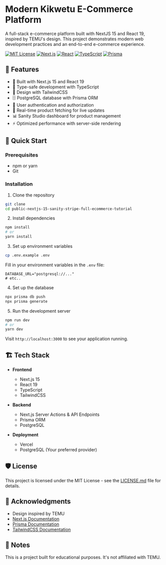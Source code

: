 # Modern Kikwetu E-Commerce Platform


A full-stack e-commerce platform built with NextJS 15 and React 19, inspired by TEMU's design. This project demonstrates modern web development practices and an end-to-end e-commerce experience.

[![MIT License](https://img.shields.io/badge/License-MIT-green.svg)](https://choosealicense.com/licenses/mit/)
[![Next.js](https://img.shields.io/badge/Next.js%2015-black?style=flat&logo=next.js&logoColor=white)](https://nextjs.org/)
[![React](https://img.shields.io/badge/React%2019-61DAFB?style=flat&logo=react&logoColor=black)](https://react.dev/)
[![TypeScript](https://img.shields.io/badge/TypeScript-007ACC?style=flat&logo=typescript&logoColor=white)](https://www.typescriptlang.org/)
[![Prisma](https://img.shields.io/badge/Prisma-2D3748?style=flat&logo=prisma&logoColor=white)](https://www.prisma.io/)

## 🌟 Features

- 🚀 Built with Next.js 15 and React 19
- 💎 Type-safe development with TypeScript
- 🎨 Design with TailwindCSS
- 🗄️ PostgreSQL database with Prisma ORM
- 🔐 User authentication and authorization
- 🛒 Real-time product fetching for live updates
- 📊 Sanity Studio dashboard for product management
- ⚡ Optimized performance with server-side rendering

## 🚀 Quick Start

### Prerequisites
- npm or yarn
- Git

### Installation

1. Clone the repository
```bash
git clone 
cd public-nextjs-15-sanity-stripe-full-ecommerce-tutorial
```

2. Install dependencies
```bash
npm install
# or
yarn install
```

3. Set up environment variables
```bash
cp .env.example .env
```
Fill in your environment variables in the `.env` file:
```env
DATABASE_URL="postgresql://..."
# etc..
```

4. Set up the database
```bash
npx prisma db push
npx prisma generate
```

5. Run the development server
```bash
npm run dev
# or
yarn dev
```

Visit `http://localhost:3000` to see your application running.

## 🏗️ Tech Stack

- **Frontend**
  - Next.js 15
  - React 19
  - TypeScript
  - TailwindCSS

- **Backend**
  - Next.js Server Actions & API Endpoints
  - Prisma ORM
  - PostgreSQL

- **Deployment**
  - Vercel
  - PostgreSQL (Your preferred provider)

## 🛡️ License
This project is licensed under the MIT License - see the [LICENSE.md](LICENSE.md) file for details.

## 🙏 Acknowledgments
- Design inspired by TEMU
- [Next.js Documentation](https://nextjs.org/docs)
- [Prisma Documentation](https://www.prisma.io/docs)
- [TailwindCSS Documentation](https://tailwindcss.com/docs)

## 📝 Notes
This is a project built for educational purposes. It's not affiliated with TEMU.
